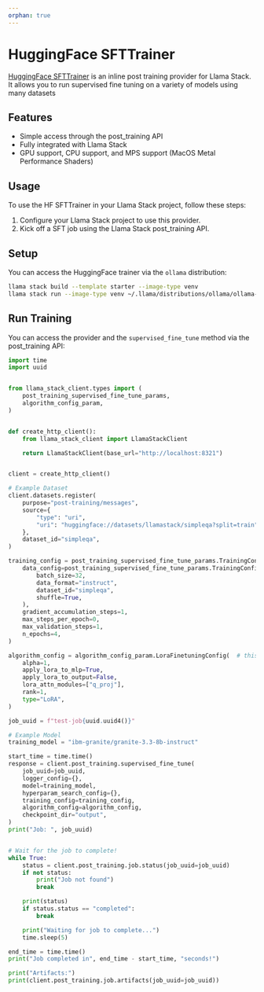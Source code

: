 ```yaml
---
orphan: true
---
```

# HuggingFace SFTTrainer

[HuggingFace SFTTrainer](https://huggingface.co/docs/trl/en/sft_trainer) is an inline post training provider for Llama Stack. It allows you to run supervised fine tuning on a variety of models using many datasets

## Features

- Simple access through the post_training API
- Fully integrated with Llama Stack
- GPU support, CPU support, and MPS support (MacOS Metal Performance Shaders)

## Usage

To use the HF SFTTrainer in your Llama Stack project, follow these steps:

1. Configure your Llama Stack project to use this provider.
2. Kick off a SFT job using the Llama Stack post_training API.

## Setup

You can access the HuggingFace trainer via the `ollama` distribution:

```bash
llama stack build --template starter --image-type venv
llama stack run --image-type venv ~/.llama/distributions/ollama/ollama-run.yaml
```

## Run Training

You can access the provider and the `supervised_fine_tune` method via the post_training API:

```python
import time
import uuid


from llama_stack_client.types import (
    post_training_supervised_fine_tune_params,
    algorithm_config_param,
)


def create_http_client():
    from llama_stack_client import LlamaStackClient

    return LlamaStackClient(base_url="http://localhost:8321")


client = create_http_client()

# Example Dataset
client.datasets.register(
    purpose="post-training/messages",
    source={
        "type": "uri",
        "uri": "huggingface://datasets/llamastack/simpleqa?split=train",
    },
    dataset_id="simpleqa",
)

training_config = post_training_supervised_fine_tune_params.TrainingConfig(
    data_config=post_training_supervised_fine_tune_params.TrainingConfigDataConfig(
        batch_size=32,
        data_format="instruct",
        dataset_id="simpleqa",
        shuffle=True,
    ),
    gradient_accumulation_steps=1,
    max_steps_per_epoch=0,
    max_validation_steps=1,
    n_epochs=4,
)

algorithm_config = algorithm_config_param.LoraFinetuningConfig(  # this config is also currently mandatory but should not be
    alpha=1,
    apply_lora_to_mlp=True,
    apply_lora_to_output=False,
    lora_attn_modules=["q_proj"],
    rank=1,
    type="LoRA",
)

job_uuid = f"test-job{uuid.uuid4()}"

# Example Model
training_model = "ibm-granite/granite-3.3-8b-instruct"

start_time = time.time()
response = client.post_training.supervised_fine_tune(
    job_uuid=job_uuid,
    logger_config={},
    model=training_model,
    hyperparam_search_config={},
    training_config=training_config,
    algorithm_config=algorithm_config,
    checkpoint_dir="output",
)
print("Job: ", job_uuid)


# Wait for the job to complete!
while True:
    status = client.post_training.job.status(job_uuid=job_uuid)
    if not status:
        print("Job not found")
        break

    print(status)
    if status.status == "completed":
        break

    print("Waiting for job to complete...")
    time.sleep(5)

end_time = time.time()
print("Job completed in", end_time - start_time, "seconds!")

print("Artifacts:")
print(client.post_training.job.artifacts(job_uuid=job_uuid))
```
